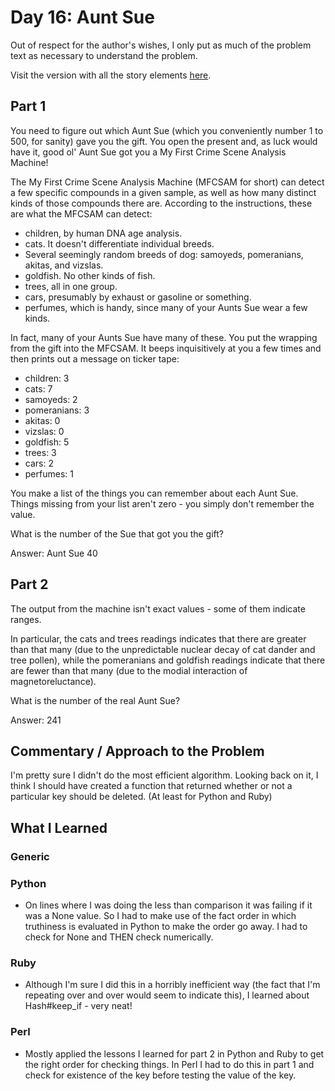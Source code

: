 # Day 16: Aunt Sue

Out of respect for the author's wishes, I only put as much of the problem text as necessary to understand the problem.

Visit the version with all the story elements [here](https://adventofcode.com/2015/day/16).

## Part 1
You need to figure out which Aunt Sue (which you conveniently number 1 to 500, for sanity) gave you the gift. You open the present and, as luck would have it, good ol' Aunt Sue got you a My First Crime Scene Analysis Machine! 

The My First Crime Scene Analysis Machine (MFCSAM for short) can detect a few specific compounds in a given sample, as well as how many distinct kinds of those compounds there are. According to the instructions, these are what the MFCSAM can detect:

- children, by human DNA age analysis.
- cats. It doesn't differentiate individual breeds.
- Several seemingly random breeds of dog: samoyeds, pomeranians, akitas, and vizslas.
- goldfish. No other kinds of fish.
- trees, all in one group.
- cars, presumably by exhaust or gasoline or something.
- perfumes, which is handy, since many of your Aunts Sue wear a few kinds.

In fact, many of your Aunts Sue have many of these. You put the wrapping from the gift into the MFCSAM. It beeps inquisitively at you a few times and then prints out a message on ticker tape:

- children: 3
- cats: 7
- samoyeds: 2
- pomeranians: 3
- akitas: 0
- vizslas: 0
- goldfish: 5
- trees: 3
- cars: 2
- perfumes: 1

You make a list of the things you can remember about each Aunt Sue. Things missing from your list aren't zero - you simply don't remember the value.

What is the number of the Sue that got you the gift?

Answer: 
Aunt Sue 40

## Part 2

The output from the machine isn't exact values - some of them indicate ranges.

In particular, the cats and trees readings indicates that there are greater than that many (due to the unpredictable nuclear decay of cat dander and tree pollen), while the pomeranians and goldfish readings indicate that there are fewer than that many (due to the modial interaction of magnetoreluctance).

What is the number of the real Aunt Sue?

Answer: 241
## Commentary / Approach to the Problem

I'm pretty sure I didn't do the most efficient algorithm. Looking back on it, I think I should have created a function that returned whether or not a particular key should be deleted. (At least for Python and Ruby) 

## What I Learned

### Generic

### Python
- On lines where I was doing the less than comparison it was failing if it was a None value. So I had to make use of the fact order in which truthiness is evaluated in Python to make the order go away. I had to check for None and THEN check numerically.
### Ruby
- Although I'm sure I did this in a horribly inefficient way (the fact that I'm repeating over and over would seem to indicate this), I learned about Hash#keep_if - very neat!
### Perl
- Mostly applied the lessons I learned for part 2 in Python and Ruby to get the right order for checking things. In Perl I had to do this in part 1 and check for existence of the key before testing the value of the key.

